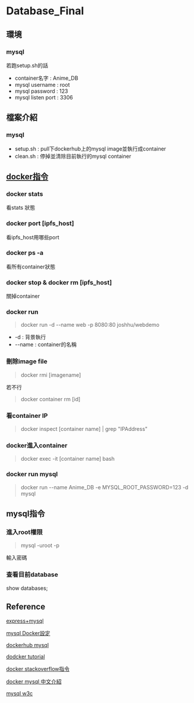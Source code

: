 # Database_Final

## 環境

### mysql

若跑setup.sh的話
- container名字 : Anime_DB
- mysql username : root
- mysql password : 123
- mysql listen port : 3306

## 檔案介紹

### mysql

- setup.sh : pull下dockerhub上的mysql image並執行成container
- clean.sh : 停掉並清除目前執行的mysql container

## [docker指令](https://joshhu.gitbooks.io/dockercommands/content/Containers/ContainersBasic.html)

### docker stats

看stats 狀態

### docker port [ipfs_host]

看ipfs_host用哪些port

### docker ps -a

看所有container狀態

### docker stop & docker rm [ipfs_host]

關掉container

### docker run

> docker run -d --name web -p 8080:80 joshhu/webdemo

- -d : 背景執行
- --name : container的名稱

### 刪除image file

> docker rmi [imagename]

若不行
> docker container rm [id]

### 看container IP

> docker inspect [container name] | grep "IPAddress"

### docker進入container

> docker exec -it [container name] bash

### docker run mysql

> docker run --name Anime_DB -e MYSQL_ROOT_PASSWORD=123 -d mysql

## mysql指令

### 進入root權限

> mysql -uroot -p

輸入密碼

### 查看目前database
show databases;

## Reference

[express+mysql](https://dotblogs.com.tw/explooosion/2016/07/18/010601)

[mysql Docker設定](https://medium.com/@lvthillo/customize-your-mysql-database-in-docker-723ffd59d8fb)

[dockerhub mysql](https://hub.docker.com/_/mysql/)

[dodcker tutorial](https://www.youtube.com/watch?v=YFl2mCHdv24)

[docker stackoverflow指令](https://stackoverflow.com/questions/16840409/how-to-list-containers-in-docker)

[docker mysql 中文介紹](https://peihsinsu.gitbooks.io/docker-note-book/content/common-docker-mysql.html)

[mysql w3c](https://www.w3resource.com/sql/data-type.php#NUMERIC)
